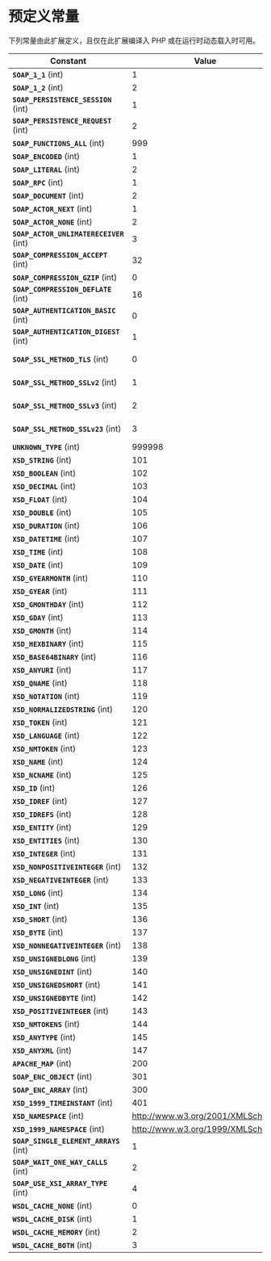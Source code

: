 预定义常量
==========

下列常量由此扩展定义，且仅在此扩展编译入 PHP 或在运行时动态载入时可用。

| Constant                                                          | Value                            | Description      |
|-------------------------------------------------------------------|----------------------------------|------------------|
| **`SOAP_1_1`** (<span class="type">int</span>)                    | 1                                |                  |
| **`SOAP_1_2`** (<span class="type">int</span>)                    | 2                                |                  |
| **`SOAP_PERSISTENCE_SESSION`** (<span class="type">int</span>)    | 1                                |                  |
| **`SOAP_PERSISTENCE_REQUEST`** (<span class="type">int</span>)    | 2                                |                  |
| **`SOAP_FUNCTIONS_ALL`** (<span class="type">int</span>)          | 999                              |                  |
| **`SOAP_ENCODED`** (<span class="type">int</span>)                | 1                                |                  |
| **`SOAP_LITERAL`** (<span class="type">int</span>)                | 2                                |                  |
| **`SOAP_RPC`** (<span class="type">int</span>)                    | 1                                |                  |
| **`SOAP_DOCUMENT`** (<span class="type">int</span>)               | 2                                |                  |
| **`SOAP_ACTOR_NEXT`** (<span class="type">int</span>)             | 1                                |                  |
| **`SOAP_ACTOR_NONE`** (<span class="type">int</span>)             | 2                                |                  |
| **`SOAP_ACTOR_UNLIMATERECEIVER`** (<span class="type">int</span>) | 3                                |                  |
| **`SOAP_COMPRESSION_ACCEPT`** (<span class="type">int</span>)     | 32                               |                  |
| **`SOAP_COMPRESSION_GZIP`** (<span class="type">int</span>)       | 0                                |                  |
| **`SOAP_COMPRESSION_DEFLATE`** (<span class="type">int</span>)    | 16                               |                  |
| **`SOAP_AUTHENTICATION_BASIC`** (<span class="type">int</span>)   | 0                                |                  |
| **`SOAP_AUTHENTICATION_DIGEST`** (<span class="type">int</span>)  | 1                                |                  |
| **`SOAP_SSL_METHOD_TLS`** (<span class="type">int</span>)         | 0                                | Since PHP 5.5.0. |
| **`SOAP_SSL_METHOD_SSLv2`** (<span class="type">int</span>)       | 1                                | Since PHP 5.5.0. |
| **`SOAP_SSL_METHOD_SSLv3`** (<span class="type">int</span>)       | 2                                | Since PHP 5.5.0. |
| **`SOAP_SSL_METHOD_SSLv23`** (<span class="type">int</span>)      | 3                                | Since PHP 5.5.0. |
| **`UNKNOWN_TYPE`** (<span class="type">int</span>)                | 999998                           |                  |
| **`XSD_STRING`** (<span class="type">int</span>)                  | 101                              |                  |
| **`XSD_BOOLEAN`** (<span class="type">int</span>)                 | 102                              |                  |
| **`XSD_DECIMAL`** (<span class="type">int</span>)                 | 103                              |                  |
| **`XSD_FLOAT`** (<span class="type">int</span>)                   | 104                              |                  |
| **`XSD_DOUBLE`** (<span class="type">int</span>)                  | 105                              |                  |
| **`XSD_DURATION`** (<span class="type">int</span>)                | 106                              |                  |
| **`XSD_DATETIME`** (<span class="type">int</span>)                | 107                              |                  |
| **`XSD_TIME`** (<span class="type">int</span>)                    | 108                              |                  |
| **`XSD_DATE`** (<span class="type">int</span>)                    | 109                              |                  |
| **`XSD_GYEARMONTH`** (<span class="type">int</span>)              | 110                              |                  |
| **`XSD_GYEAR`** (<span class="type">int</span>)                   | 111                              |                  |
| **`XSD_GMONTHDAY`** (<span class="type">int</span>)               | 112                              |                  |
| **`XSD_GDAY`** (<span class="type">int</span>)                    | 113                              |                  |
| **`XSD_GMONTH`** (<span class="type">int</span>)                  | 114                              |                  |
| **`XSD_HEXBINARY`** (<span class="type">int</span>)               | 115                              |                  |
| **`XSD_BASE64BINARY`** (<span class="type">int</span>)            | 116                              |                  |
| **`XSD_ANYURI`** (<span class="type">int</span>)                  | 117                              |                  |
| **`XSD_QNAME`** (<span class="type">int</span>)                   | 118                              |                  |
| **`XSD_NOTATION`** (<span class="type">int</span>)                | 119                              |                  |
| **`XSD_NORMALIZEDSTRING`** (<span class="type">int</span>)        | 120                              |                  |
| **`XSD_TOKEN`** (<span class="type">int</span>)                   | 121                              |                  |
| **`XSD_LANGUAGE`** (<span class="type">int</span>)                | 122                              |                  |
| **`XSD_NMTOKEN`** (<span class="type">int</span>)                 | 123                              |                  |
| **`XSD_NAME`** (<span class="type">int</span>)                    | 124                              |                  |
| **`XSD_NCNAME`** (<span class="type">int</span>)                  | 125                              |                  |
| **`XSD_ID`** (<span class="type">int</span>)                      | 126                              |                  |
| **`XSD_IDREF`** (<span class="type">int</span>)                   | 127                              |                  |
| **`XSD_IDREFS`** (<span class="type">int</span>)                  | 128                              |                  |
| **`XSD_ENTITY`** (<span class="type">int</span>)                  | 129                              |                  |
| **`XSD_ENTITIES`** (<span class="type">int</span>)                | 130                              |                  |
| **`XSD_INTEGER`** (<span class="type">int</span>)                 | 131                              |                  |
| **`XSD_NONPOSITIVEINTEGER`** (<span class="type">int</span>)      | 132                              |                  |
| **`XSD_NEGATIVEINTEGER`** (<span class="type">int</span>)         | 133                              |                  |
| **`XSD_LONG`** (<span class="type">int</span>)                    | 134                              |                  |
| **`XSD_INT`** (<span class="type">int</span>)                     | 135                              |                  |
| **`XSD_SHORT`** (<span class="type">int</span>)                   | 136                              |                  |
| **`XSD_BYTE`** (<span class="type">int</span>)                    | 137                              |                  |
| **`XSD_NONNEGATIVEINTEGER`** (<span class="type">int</span>)      | 138                              |                  |
| **`XSD_UNSIGNEDLONG`** (<span class="type">int</span>)            | 139                              |                  |
| **`XSD_UNSIGNEDINT`** (<span class="type">int</span>)             | 140                              |                  |
| **`XSD_UNSIGNEDSHORT`** (<span class="type">int</span>)           | 141                              |                  |
| **`XSD_UNSIGNEDBYTE`** (<span class="type">int</span>)            | 142                              |                  |
| **`XSD_POSITIVEINTEGER`** (<span class="type">int</span>)         | 143                              |                  |
| **`XSD_NMTOKENS`** (<span class="type">int</span>)                | 144                              |                  |
| **`XSD_ANYTYPE`** (<span class="type">int</span>)                 | 145                              |                  |
| **`XSD_ANYXML`** (<span class="type">int</span>)                  | 147                              |                  |
| **`APACHE_MAP`** (<span class="type">int</span>)                  | 200                              |                  |
| **`SOAP_ENC_OBJECT`** (<span class="type">int</span>)             | 301                              |                  |
| **`SOAP_ENC_ARRAY`** (<span class="type">int</span>)              | 300                              |                  |
| **`XSD_1999_TIMEINSTANT`** (<span class="type">int</span>)        | 401                              |                  |
| **`XSD_NAMESPACE`** (<span class="type">int</span>)               | http://www.w3.org/2001/XMLSchema |                  |
| **`XSD_1999_NAMESPACE`** (<span class="type">int</span>)          | http://www.w3.org/1999/XMLSchema |                  |
| **`SOAP_SINGLE_ELEMENT_ARRAYS`** (<span class="type">int</span>)  | 1                                |                  |
| **`SOAP_WAIT_ONE_WAY_CALLS`** (<span class="type">int</span>)     | 2                                |                  |
| **`SOAP_USE_XSI_ARRAY_TYPE`** (<span class="type">int</span>)     | 4                                |                  |
| **`WSDL_CACHE_NONE`** (<span class="type">int</span>)             | 0                                |                  |
| **`WSDL_CACHE_DISK`** (<span class="type">int</span>)             | 1                                |                  |
| **`WSDL_CACHE_MEMORY`** (<span class="type">int</span>)           | 2                                |                  |
| **`WSDL_CACHE_BOTH`** (<span class="type">int</span>)             | 3                                |                  |
